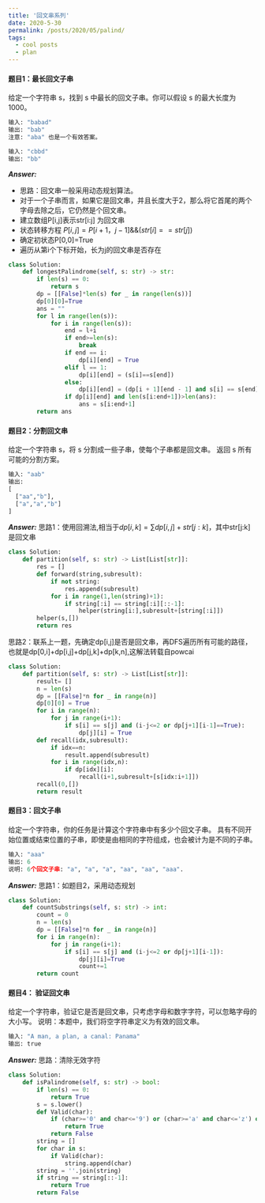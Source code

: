 ```yaml
---
title: '回文串系列'
date: 2020-5-30
permalink: /posts/2020/05/palind/
tags:
  - cool posts
  - plan
---
```


#### 题目1：最长回文子串
给定一个字符串 s，找到 s 中最长的回文子串。你可以假设 s 的最大长度为 1000。

```py
输入: "babad"
输出: "bab"
注意: "aba" 也是一个有效答案。

输入: "cbbd"
输出: "bb"
```

***Answer:***
-   思路：回文串一般采用动态规划算法。
-   对于一个子串而言，如果它是回文串，并且长度大于2，那么将它首尾的两个字母去除之后，它仍然是个回文串。
-   建立数组P[i,j]表示str[i:j] 为回文串
-   状态转移方程 $P[i,j] = P[i+1，j-1] \&\& (str[i] == str[j])$
-   确定初状态P[0,0]=True
-   遍历从第i个下标开始，长为j的回文串是否存在

```py
class Solution:
    def longestPalindrome(self, s: str) -> str:
        if len(s) == 0:
            return s
        dp = [[False]*len(s) for _ in range(len(s))]
        dp[0][0]=True
        ans = ""
        for l in range(len(s)):
            for i in range(len(s)):
                end = l+i
                if end>=len(s):
                    break
                if end == i:
                    dp[i][end] = True
                elif l == 1:
                    dp[i][end] = (s[i]==s[end])
                else:
                    dp[i][end] = (dp[i + 1][end - 1] and s[i] == s[end])
                if dp[i][end] and len(s[i:end+1])>len(ans):
                    ans = s[i:end+1]
        return ans
```

#### 题目2：分割回文串
给定一个字符串 s，将 s 分割成一些子串，使每个子串都是回文串。
返回 s 所有可能的分割方案。
```py
输入: "aab"
输出:
[
  ["aa","b"],
  ["a","a","b"]
]
```
***Answer:***
思路1：使用回溯法,相当于$dp[i,k] = \sum dp[i,j]+str[j:k]$，其中str[j:k]是回文串
```py
class Solution:
    def partition(self, s: str) -> List[List[str]]:
        res = []
        def forward(string,subresult):
            if not string:
                res.append(subresult)
            for i in range(1,len(string)+1):
                if string[:i] == string[:i][::-1]:
                    helper(string[i:],subresult+[string[:i]])
        helper(s,[])
        return res
```
思路2：联系上一题，先确定dp[i,j]是否是回文串，再DFS遍历所有可能的路径，也就是dp[0,i]+dp[i,j]+dp[j,k]+dp[k,n],这解法转载自powcai
```py
class Solution:
    def partition(self, s: str) -> List[List[str]]:
        result= []
        n = len(s)
        dp = [[False]*n for _ in range(n)]
        dp[0][0] = True
        for i in range(n):
            for j in range(i+1):
                if s[i] == s[j] and (i-j<=2 or dp[j+1][i-1]==True):
                    dp[j][i] = True
        def recall(idx,subresult):
            if idx==n:
                result.append(subresult)
            for i in range(idx,n):
                if dp[idx][i]:
                    recall(i+1,subresult+[s[idx:i+1]])
        recall(0,[])
        return result
```
#### 题目3：回文子串
给定一个字符串，你的任务是计算这个字符串中有多少个回文子串。
具有不同开始位置或结束位置的子串，即使是由相同的字符组成，也会被计为是不同的子串。
```py
输入: "aaa"
输出: 6
说明: 6个回文子串: "a", "a", "a", "aa", "aa", "aaa".
```
***Answer:*** 
思路1：如题目2，采用动态规划
```py
class Solution:
    def countSubstrings(self, s: str) -> int:
        count = 0
        n = len(s)
        dp = [[False]*n for _ in range(n)]
        for i in range(n):
            for j in range(i+1):
                if s[i] == s[j] and (i-j<=2 or dp[j+1][i-1]):
                    dp[j][i]=True
                    count+=1
        return count
```
#### 题目4： 验证回文串
给定一个字符串，验证它是否是回文串，只考虑字母和数字字符，可以忽略字母的大小写。
说明：本题中，我们将空字符串定义为有效的回文串。
```py
输入: "A man, a plan, a canal: Panama"
输出: true
```
***Answer:***
思路：清除无效字符
```py
class Solution:
    def isPalindrome(self, s: str) -> bool:
        if len(s) == 0:
            return True
        s = s.lower()
        def Valid(char):
            if (char>='0' and char<='9') or (char>='a' and char<='z') or(char>='A' and char<='Z'):
                return True
            return False
        string = []
        for char in s:
            if Valid(char):
                string.append(char)
        string = ''.join(string)
        if string == string[::-1]:
            return True
        return False
```